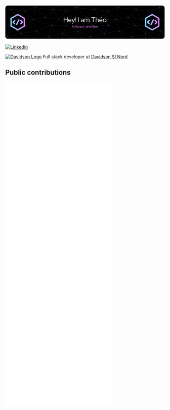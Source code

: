 ![](github-header-image.png)

<a href="https://www.linkedin.com/in/th%C3%A9o-huret-a49a551a6/">
  <img
    src="https://img.shields.io/twitter/follow/omBratteng?label=Linkedin&logo=linkedin&logoColor=ffffff"
    alt="Linkedin"
  />
</a>

<p>
  <a href="https://www.davidson.fr"><img src="https://www.davidson.fr/favicon/favicon-16x16.png" alt="Davidson Logo" /></a>
  Full stack developer at <a href="https://www.davidson.fr">Davidson SI Nord</a>
</p>

## Public contributions

![Metrics](./github-metrics.svg)
